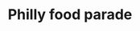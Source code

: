 ---
pid: NS93
title: Philly food parade
location_transcription: Marconi Plaza --> FDR
zipcode: '19125'
outside_phl: 
neighborhood: Fishtown,Kensington
age: '32'
age_range: 30-39
instagram: 
image_file_name: NS_93.jpg
proposal_transcription: 'Parade of Philly related food favorites: soft pretzels, tomato
  pie, Irish patao, etc. With demos at the beginning & end on how to make them & how
  they define + feed the city.'
topic: Food,Philadelphia
topic_summary: 0, 0
type: Parade
keywords_other: 
credit: 
image_labels: 
twitter: dennisfxm
facebook: 
permalink: "/monuments/ns93/"
layout: item-page
---